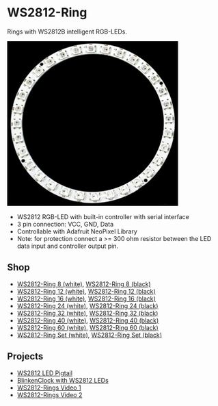 # WS2812-Ring
Rings with WS2812B intelligent RGB-LEDs.

![WS2812-Ring](https://github.com/watterott/WS2812-Ring/raw/master/hardware/WS2812-Ring_v10.jpg)

* WS2812 RGB-LED with built-in controller with serial interface
* 3 pin connection: VCC, GND, Data
* Controllable with Adafruit NeoPixel Library
* Note: for protection connect a >= 300 ohm resistor between the LED data input and controller output pin.


## Shop
* [WS2812-Ring 8 (white)](http://www.watterott.com/en/WS2812B-RGB-Ring-8), [WS2812-Ring 8 (black)](http://www.watterott.com/en/WS2812-RGB-Ring-8-Black-Edition)
* [WS2812-Ring 12 (white)](http://www.watterott.com/en/WS2812B-RGB-Ring-12), [WS2812-Ring 12 (black)](http://www.watterott.com/en/WS2812-RGB-Ring-12-Black-Edition)
* [WS2812-Ring 16 (white)](http://www.watterott.com/en/WS2812B-RGB-Ring-16), [WS2812-Ring 16 (black)](http://www.watterott.com/en/WS2812-RGB-Ring-16-Black-Edition)
* [WS2812-Ring 24 (white)](http://www.watterott.com/en/WS2812B-RGB-Ring-24), [WS2812-Ring 24 (black)](http://www.watterott.com/en/WS2812-RGB-Ring-24-Black-Edition)
* [WS2812-Ring 32 (white)](http://www.watterott.com/en/WS2812B-RGB-Ring-32), [WS2812-Ring 32 (black)](http://www.watterott.com/en/WS2812-RGB-Ring-32-Black-Edition)
* [WS2812-Ring 40 (white)](http://www.watterott.com/en/WS2812B-RGB-Ring-40), [WS2812-Ring 40 (black)](http://www.watterott.com/en/WS2812-RGB-Ring-40-Black-Edition)
* [WS2812-Ring 60 (white)](http://www.watterott.com/en/WS2812B-RGB-Ring-60), [WS2812-Ring 60 (black)](http://www.watterott.com/en/WS2812-RGB-Ring-60-Black-Edition)
* [WS2812-Ring Set (white)](http://www.watterott.com/en/WS2812B-RGB-Ring-Set), [WS2812-Ring Set (black)](http://www.watterott.com/en/WS2812-RGB-Ring-Set-Black-Edition)


## Projects
* [WS2812 LED Pigtail](http://imgur.com/a/mIjvm)
* [BlinkenClock with WS2812 LEDs](https://github.com/watterott/BlinkenClock)
* [WS2812-Rings Video 1](http://www.youtube.com/watch?v=nubyADJ7BFQ)
* [WS2812-Rings Video 2](http://www.youtube.com/watch?v=e86KrhKNgWE)

